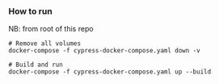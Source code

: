 ### How to run

NB: from root of this repo
```shell
# Remove all volumes
docker-compose -f cypress-docker-compose.yaml down -v

# Build and run
docker-compose -f cypress-docker-compose.yaml up --build
```